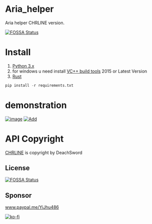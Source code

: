 # Aria_helper

Aria helper CHRLINE version.

[![FOSSA Status](https://app.fossa.com/api/projects/git%2Bgithub.com%2FYiJhu%2FAria_helper.svg?type=shield)](https://app.fossa.com/projects/git%2Bgithub.com%2FYiJhu%2FAria_helper?ref=badge_shield)

# Install
1. [Python 3.x](https://python.org)
2. for windows u need install [VC++ build tools](https://visualstudio.microsoft.com/downloads) 2015 or Latest Version
3. [Rust](https://rust-lang.org)

```python
pip install -r requirements.txt
```

# demonstration

[![image](https://github.com/YiJhu/Aria_helper/blob/main/docs/demon.png)](https://line.me/R/ti/p/g3c8dOwDFb)
[![Add](https://github.com/YiJhu/Aria_helper/blob/main/docs/add.png)](https://line.me/R/ti/p/g3c8dOwDFb)

# API Copyright

[CHRLINE](https://github.com/DeachSword/CHRLINE) is copyright by DeachSword


## License
[![FOSSA Status](https://app.fossa.com/api/projects/git%2Bgithub.com%2FYiJhu%2FAria_helper.svg?type=large)](https://app.fossa.com/projects/git%2Bgithub.com%2FYiJhu%2FAria_helper?ref=badge_large)


## Sponsor
www.paypal.me/YiJhu486

[![ko-fi](https://ko-fi.com/img/githubbutton_sm.svg)](https://ko-fi.com/Z8Z5D0PMY)
